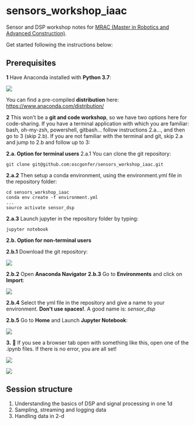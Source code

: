 # sensors_workshop_iaac

Sensor and DSP workshop notes for [MRAC (Master in Robotics and Advanced Construction)](https://iaac.net/educational-programmes/masters-programmes/master-in-robotics-and-advanced-construction-mrac/).

Get started following the instructions below:

## Prerequisites

**1** Have Anaconda installed with **Python 3.7**:

![](https://i.imgur.com/eZL8BXw.png)

You can find a pre-compiled **distribution** here: https://www.anaconda.com/distribution/

**2** This won't be a **git and code workshop**, so we have two options here for code-sharing. If you have a terminal application with which you are familiar: bash, oh-my-zsh, powershell, gitbash...  follow instructions 2.a..., and then go to 3 (skip 2.b). If you are not familiar with the terminal and git, skip 2.a and jump to 2.b and follow up to 3:

**2.a. Option for terminal users**
2.a.1 You can clone the git repository:
    
```
git clone git@github.com:oscgonfer/sensors_workshop_iaac.git
```

**2.a.2** Then setup a conda environment, using the  environment.yml file in the repository folder:

```
cd sensors_workshop_iaac
conda env create -f environment.yml
...
source activate sensor_dsp
```

**2.a.3** Launch jupyter in the repository folder by typing:


```
jupyter notebook
```

**2.b. Option for non-terminal users**

**2.b.1** Download the git repository:

![](https://i.imgur.com/TrZTJBx.png)

**2.b.2** Open **Anaconda Navigator**
**2.b.3** Go to **Environments** and click on **Import**:

![](https://i.imgur.com/fiBBp4q.png)

**2.b.4** Select the yml file in the repository and give a name to your environment. **Don't use spaces!**. A good name is: _sensor_dsp_

**2.b.5** Go to **Home** and Launch **Jupyter Notebook**:

![](https://i.imgur.com/cDrHsvo.png)

**3.** 🎉 If you see a browser tab open with something like this, open one of the .ipynb files. If there is no error, you are all set!

![](https://i.imgur.com/3kovixl.png)

![](https://i.imgur.com/YkBY9LK.png)

## Session structure

1. Understanding the basics of DSP and signal processing in one 1d
2. Sampling, streaming and logging data
3. Handling data in 2-d